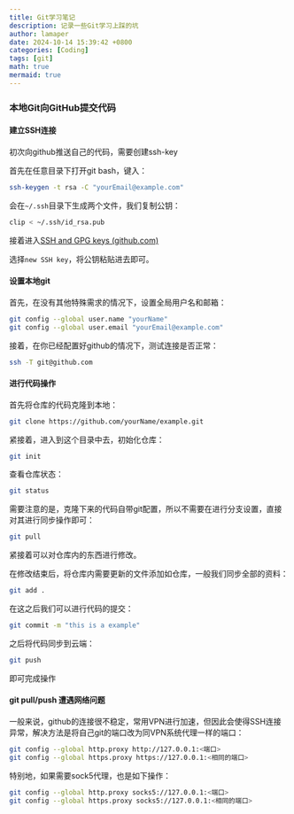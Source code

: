 ```yaml
---
title: Git学习笔记
description: 记录一些Git学习上踩的坑
author: lamaper
date: 2024-10-14 15:39:42 +0800
categories: [Coding]
tags: [git]
math: true
mermaid: true
---
```


### 本地Git向GitHub提交代码

#### 建立SSH连接

初次向github推送自己的代码，需要创建ssh-key

首先在任意目录下打开git bash，键入：

```bash
ssh-keygen -t rsa -C "yourEmail@example.com"
```

会在`~/.ssh`目录下生成两个文件，我们复制公钥：

```bash
clip < ~/.ssh/id_rsa.pub
```

接着进入[SSH and GPG keys (github.com)](https://github.com/settings/keys)

选择`new SSH key`，将公钥粘贴进去即可。

#### 设置本地git

首先，在没有其他特殊需求的情况下，设置全局用户名和邮箱：

```bash
git config --global user.name "yourName"
git config --global user.email "yourEmail@example.com"
```

接着，在你已经配置好github的情况下，测试连接是否正常：

```bash
ssh -T git@github.com
```

#### 进行代码操作

首先将仓库的代码克隆到本地：

```bash
git clone https://github.com/yourName/example.git
```

紧接着，进入到这个目录中去，初始化仓库：

```bash
git init
```

查看仓库状态：

```bash
git status
```

需要注意的是，克隆下来的代码自带git配置，所以不需要在进行分支设置，直接对其进行同步操作即可：

```bash
git pull
```

紧接着可以对仓库内的东西进行修改。



在修改结束后，将仓库内需要更新的文件添加如仓库，一般我们同步全部的资料：

```bash
git add .
```

在这之后我们可以进行代码的提交：

```bash
git commit -m "this is a example"
```

之后将代码同步到云端：

```bash
git push
```

即可完成操作

#### git pull/push 遭遇网络问题

一般来说，github的连接很不稳定，常用VPN进行加速，但因此会使得SSH连接异常，解决方法是将自己git的端口改为同VPN系统代理一样的端口：

```bash
git config --global http.proxy http://127.0.0.1:<端口>
git config --global https.proxy https://127.0.0.1:<相同的端口>
```

特别地，如果需要sock5代理，也是如下操作：

```bash
git config --global http.proxy socks5://127.0.0.1:<端口>
git config --global https.proxy socks5://127.0.0.1:<相同的端口>
```

